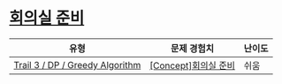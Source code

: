 # [회의실 준비](https://www.codetree.ai/trails/complete/curated-cards/intro-scheduling-meeting-room)

|유형|문제 경험치|난이도|
|---|---|---|
|[Trail 3 / DP / Greedy Algorithm](https://www.codetree.ai/trail-info/novice-high/)|[[Concept]회의실 준비](https://www.codetree.ai/trails/complete/curated-cards/intro-scheduling-meeting-room/)|쉬움|

